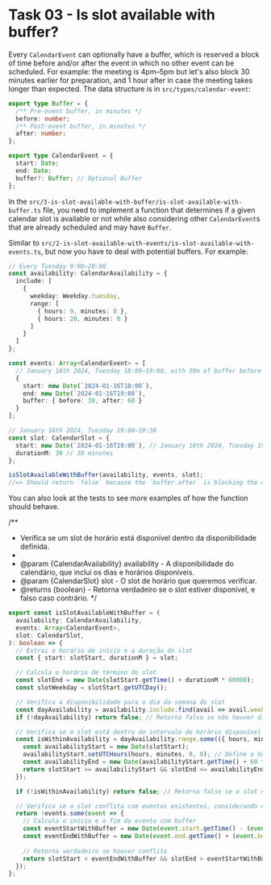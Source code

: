 # Task 03 - Is slot available with buffer?

Every `CalendarEvent` can optionally have a buffer, which is reserved a block of time before and/or after the event in which no other event can be scheduled. For example: the meeting is 4pm–5pm but let's also block 30 minutes earlier for preparation, and 1 hour after in case the meeting takes longer than expected. The data structure is in `src/types/calendar-event`:

```ts
export type Buffer = {
  /** Pre-event buffer, in minutes */
  before: number;
  /** Post-event buffer, in minutes */
  after: number;
};

export type CalendarEvent = {
  start: Date;
  end: Date;
  buffer?: Buffer; // Optional Buffer
};
```

In the `src/3-is-slot-available-with-buffer/is-slot-available-with-buffer.ts` file, you need to implement a function that determines if a given calendar slot is available or not while also considering other `CalendarEvent`s that are already scheduled and may have `Buffer`.

Similar to `src/2-is-slot-available-with-events/is-slot-available-with-events.ts`, but now you have to deal with potential buffers. For example:

```ts
// Every Tuesday 9:00—20:00
const availability: CalendarAvailability = {
  include: [
    {
      weekday: Weekday.tuesday,
      range: [
        { hours: 9, minutes: 0 },
        { hours: 20, minutes: 0 }
      ]
    }
  ]
};

const events: Array<CalendarEvent> = [
  // January 16th 2024, Tuesday 18:00—19:00, with 30m of buffer before and 60m of buffer after
  {
    start: new Date(`2024-01-16T18:00`),
    end: new Date(`2024-01-16T19:00`),
    buffer: { before: 30, after: 60 }
  }
];

// January 16th 2024, Tuesday 19:00—19:30
const slot: CalendarSlot = {
  start: new Date(`2024-01-16T19:00`), // January 16th 2024, Tuesday 19:00
  durationM: 30 // 30 minutes
};

isSlotAvailableWithBuffer(availability, events, slot);
//=> Should return `false` because the `buffer.after` is blocking the doctor's calendar
```

You can also look at the tests to see more examples of how the function should behave.


/**
 * Verifica se um slot de horário está disponível dentro da disponibilidade definida.
 *
 * @param {CalendarAvailability} availability - A disponibilidade do calendário, que inclui os dias e horários disponíveis.
 * @param {CalendarSlot} slot - O slot de horário que queremos verificar.
 * @returns {boolean} - Retorna verdadeiro se o slot estiver disponível, e falso caso contrário.
 */


```ts
export const isSlotAvailableWithBuffer = (
  availability: CalendarAvailability,
  events: Array<CalendarEvent>,
  slot: CalendarSlot,
): boolean => {
  // Extrai o horário de início e a duração do slot
  const { start: slotStart, durationM } = slot;

  // Calcula o horário de término do slot
  const slotEnd = new Date(slotStart.getTime() + durationM * 60000);
  const slotWeekday = slotStart.getUTCDay();

  // Verifica a disponibilidade para o dia da semana do slot
  const dayAvailability = availability.include.find(avail => avail.weekday === slotWeekday);
  if (!dayAvailability) return false; // Retorna falso se não houver disponibilidade para o dia

  // Verifica se o slot está dentro do intervalo de horário disponível
  const isWithinAvailability = dayAvailability.range.some(({ hours, minutes }) => {
    const availabilityStart = new Date(slotStart);
    availabilityStart.setUTCHours(hours, minutes, 0, 0); // Define o horário de início da disponibilidade
    const availabilityEnd = new Date(availabilityStart.getTime() + 60 * 60000); // Define o horário de término (uma hora depois)
    return slotStart >= availabilityStart && slotEnd <= availabilityEnd; // Verifica se o slot está dentro da disponibilidade
  });

  if (!isWithinAvailability) return false; // Retorna falso se o slot não estiver dentro do intervalo disponível

  // Verifica se o slot conflita com eventos existentes, considerando os buffers
  return !events.some(event => {
    // Calcula o início e o fim do evento com buffer
    const eventStartWithBuffer = new Date(event.start.getTime() - (event.buffer?.before || 0) * 60000);
    const eventEndWithBuffer = new Date(event.end.getTime() + (event.buffer?.after || 0) * 60000);
    
    // Retorna verdadeiro se houver conflito
    return slotStart < eventEndWithBuffer && slotEnd > eventStartWithBuffer;
  });
};
```
